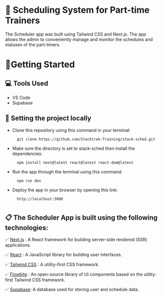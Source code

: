 # 📅 **Scheduling System for Part-time Trainers**
The Scheduler app was built using Tailwind CSS and Next.js. The app allows the admin to conveniently manage and monitor the schedules and statuses of the part-timers.

# 📖**Getting Started**

## 💻 **Tools Used**

- VS Code
- Supabase

## 📁 **Setting the project locally**

- Clone this repository using this command in your terminal:

        git clone https://github.com/Stacktrek-Training/stack-sched.git

- Make sure the directory is set to stack-sched then install the dependencies:

        npm install next@latest react@latest react-dom@latest

- Run the app through the terminal using this command:

        npm run dev

- Deploy the app in your browser by opening this link:

        http://localhost:3000

#

## 📋 **The Scheduler App is built using the following technologies:**

✅ <a href="https://nextjs.org/docs" target="_blank" rel="noopener noreferrer">Next.js</a> : A React framework for building server-side rendered (SSR) applications.

✅ <a href="https://react.dev/learn" target="_blank" rel="noopener noreferrer">React</a> : A JavaScript library for building user interfaces.

✅ <a href="https://v2.tailwindcss.com/docs" target="_blank" rel="noopener noreferrer">Tailwind CSS</a> : A utility-first CSS framework.

✅ <a href="https://flowbite.com/docs/getting-started/introduction/" target="_blank" rel="noopener noreferrer">Flowbite</a> : An open-source library of UI components based on the utility-first Tailwind CSS framework.

✅ <a href="https://supabase.com/docs" target="_blank" rel="noopener noreferrer">Supabase</a>: A database used for storing user and schedule data.